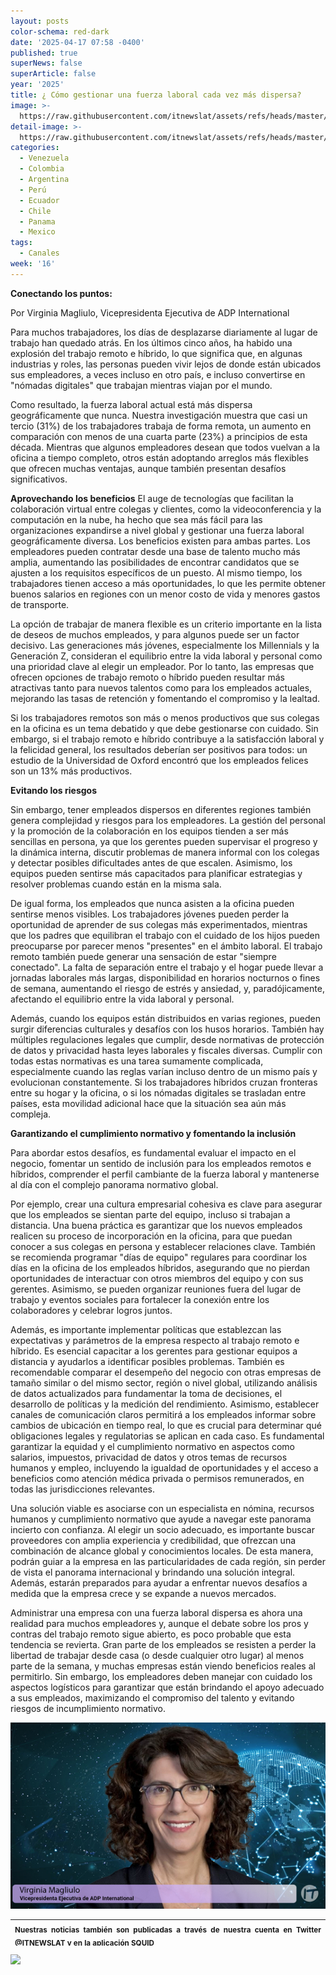 ```yaml
---
layout: posts
color-schema: red-dark
date: '2025-04-17 07:58 -0400'
published: true
superNews: false
superArticle: false
year: '2025'
title: ¿ Cómo gestionar una fuerza laboral cada vez más dispersa?
image: >-
  https://raw.githubusercontent.com/itnewslat/assets/refs/heads/master/img/540x320/Virginia-Magliulo-p.jpg
detail-image: >-
  https://raw.githubusercontent.com/itnewslat/assets/refs/heads/master/img/1024x680/Virginia-Magliulo-g.jpg
categories:
  - Venezuela
  - Colombia
  - Argentina
  - Perú
  - Ecuador
  - Chile
  - Panama
  - Mexico
tags:
  - Canales
week: '16'
---
```

**Conectando los puntos:**

Por Virginia Magliulo, Vicepresidenta Ejecutiva de ADP International

Para muchos trabajadores, los días de desplazarse diariamente al lugar de trabajo han quedado atrás. En los últimos cinco años, ha habido una explosión del trabajo remoto e híbrido, lo que significa que, en algunas industrias y roles, las personas pueden vivir lejos de donde están ubicados sus empleadores, a veces incluso en otro país, e incluso convertirse en "nómadas digitales" que trabajan mientras viajan por el mundo.

Como resultado, la fuerza laboral actual está más dispersa geográficamente que nunca. Nuestra investigación muestra que casi un tercio (31%) de los trabajadores trabaja de forma remota, un aumento en comparación con menos de una cuarta parte (23%) a principios de esta década. Mientras que algunos empleadores desean que todos vuelvan a la oficina a tiempo completo, otros están adoptando arreglos más flexibles que ofrecen muchas ventajas, aunque también presentan desafíos significativos.

**Aprovechando los beneficios**
El auge de tecnologías que facilitan la colaboración virtual entre colegas y clientes, como la videoconferencia y la computación en la nube, ha hecho que sea más fácil para las organizaciones expandirse a nivel global y gestionar una fuerza laboral geográficamente diversa. Los beneficios existen para ambas partes.
Los empleadores pueden contratar desde una base de talento mucho más amplia, aumentando las posibilidades de encontrar candidatos que se ajusten a los requisitos específicos de un puesto. Al mismo tiempo, los trabajadores tienen acceso a más oportunidades, lo que les permite obtener buenos salarios en regiones con un menor costo de vida y menores gastos de transporte.

La opción de trabajar de manera flexible es un criterio importante en la lista de deseos de muchos empleados, y para algunos puede ser un factor decisivo. Las generaciones más jóvenes, especialmente los Millennials y la Generación Z, consideran el equilibrio entre la vida laboral y personal como una prioridad clave al elegir un empleador. Por lo tanto, las empresas que ofrecen opciones de trabajo remoto o híbrido pueden resultar más atractivas tanto para nuevos talentos como para los empleados actuales, mejorando las tasas de retención y fomentando el compromiso y la lealtad.

Si los trabajadores remotos son más o menos productivos que sus colegas en la oficina es un tema debatido y que debe gestionarse con cuidado. Sin embargo, si el trabajo remoto e híbrido contribuye a la satisfacción laboral y la felicidad general, los resultados deberían ser positivos para todos: un estudio de la Universidad de Oxford encontró que los empleados felices son un 13% más productivos.

**Evitando los riesgos**

Sin embargo, tener empleados dispersos en diferentes regiones también genera complejidad y riesgos para los empleadores. La gestión del personal y la promoción de la colaboración en los equipos tienden a ser más sencillas en persona, ya que los gerentes pueden supervisar el progreso y la dinámica interna, discutir problemas de manera informal con los colegas y detectar posibles dificultades antes de que escalen. Asimismo, los equipos pueden sentirse más capacitados para planificar estrategias y resolver problemas cuando están en la misma sala.

De igual forma, los empleados que nunca asisten a la oficina pueden sentirse menos visibles. Los trabajadores jóvenes pueden perder la oportunidad de aprender de sus colegas más experimentados, mientras que los padres que equilibran el trabajo con el cuidado de los hijos pueden preocuparse por parecer menos "presentes" en el ámbito laboral. El trabajo remoto también puede generar una sensación de estar "siempre conectado". La falta de separación entre el trabajo y el hogar puede llevar a jornadas laborales más largas, disponibilidad en horarios nocturnos o fines de semana, aumentando el riesgo de estrés y ansiedad, y, paradójicamente, afectando el equilibrio entre la vida laboral y personal.

Además, cuando los equipos están distribuidos en varias regiones, pueden surgir diferencias culturales y desafíos con los husos horarios. También hay múltiples regulaciones legales que cumplir, desde normativas de protección de datos y privacidad hasta leyes laborales y fiscales diversas. Cumplir con todas estas normativas es una tarea sumamente complicada, especialmente cuando las reglas varían incluso dentro de un mismo país y evolucionan constantemente. Si los trabajadores híbridos cruzan fronteras entre su hogar y la oficina, o si los nómadas digitales se trasladan entre países, esta movilidad adicional hace que la situación sea aún más compleja.

**Garantizando el cumplimiento normativo y fomentando la inclusión**

Para abordar estos desafíos, es fundamental evaluar el impacto en el negocio, fomentar un sentido de inclusión para los empleados remotos e híbridos, comprender el perfil cambiante de la fuerza laboral y mantenerse al día con el complejo panorama normativo global.

Por ejemplo, crear una cultura empresarial cohesiva es clave para asegurar que los empleados se sientan parte del equipo, incluso si trabajan a distancia. Una buena práctica es garantizar que los nuevos empleados realicen su proceso de incorporación en la oficina, para que puedan conocer a sus colegas en persona y establecer relaciones clave. También se recomienda programar "días de equipo" regulares para coordinar los días en la oficina de los empleados híbridos, asegurando que no pierdan oportunidades de interactuar con otros miembros del equipo y con sus gerentes. Asimismo, se pueden organizar reuniones fuera del lugar de trabajo y eventos sociales para fortalecer la conexión entre los colaboradores y celebrar logros juntos.

Además, es importante implementar políticas que establezcan las expectativas y parámetros de la empresa respecto al trabajo remoto e híbrido. Es esencial capacitar a los gerentes para gestionar equipos a distancia y ayudarlos a identificar posibles problemas. También es recomendable comparar el desempeño del negocio con otras empresas de tamaño similar o del mismo sector, región o nivel global, utilizando análisis de datos actualizados para fundamentar la toma de decisiones, el desarrollo de políticas y la medición del rendimiento.
Asimismo, establecer canales de comunicación claros permitirá a los empleados informar sobre cambios de ubicación en tiempo real, lo que es crucial para determinar qué obligaciones legales y regulatorias se aplican en cada caso. Es fundamental garantizar la equidad y el cumplimiento normativo en aspectos como salarios, impuestos, privacidad de datos y otros temas de recursos humanos y empleo, incluyendo la igualdad de oportunidades y el acceso a beneficios como atención médica privada o permisos remunerados, en todas las jurisdicciones relevantes.

Una solución viable es asociarse con un especialista en nómina, recursos humanos y cumplimiento normativo que ayude a navegar este panorama incierto con confianza. Al elegir un socio adecuado, es importante buscar proveedores con amplia experiencia y credibilidad, que ofrezcan una combinación de alcance global y conocimientos locales. De esta manera, podrán guiar a la empresa en las particularidades de cada región, sin perder de vista el panorama internacional y brindando una solución integral. Además, estarán preparados para ayudar a enfrentar nuevos desafíos a medida que la empresa crece y se expande a nuevos mercados.

Administrar una empresa con una fuerza laboral dispersa es ahora una realidad para muchos empleadores y, aunque el debate sobre los pros y contras del trabajo remoto sigue abierto, es poco probable que esta tendencia se revierta. Gran parte de los empleados se resisten a perder la libertad de trabajar desde casa (o desde cualquier otro lugar) al menos parte de la semana, y muchas empresas están viendo beneficios reales al permitirlo. Sin embargo, los empleadores deben manejar con cuidado los aspectos logísticos para garantizar que están brindando el apoyo adecuado a sus empleados, maximizando el compromiso del talento y evitando riesgos de incumplimiento normativo.

![](https://raw.githubusercontent.com/itnewslat/assets/refs/heads/master/img/540x320/Virginia-Magliulo-p.jpg)

<table style="height: 42px;" width="569">
<tbody>
<tr>
<td style="text-align: justify;"><sub><strong>Nuestras noticias también son publicadas a través de nuestra cuenta en Twitter <a href="https://twitter.com/itnewslat?lang=es">@ITNEWSLAT</a> y en la aplicación <a href="https://squidapp.co/en/">SQUID</a></strong></sub></td>
</tr>
</tbody>
</table>

<img src="https://tracker.metricool.com/c3po.jpg?hash=56f88a41e39ab42c063cc51676587a04"/>
